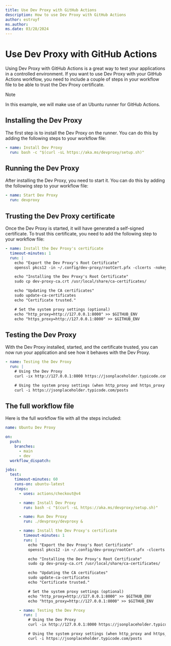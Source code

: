 ```yaml
---
title: Use Dev Proxy with GitHub Actions
description: How to use Dev Proxy with GitHub Actions
author: estruyf
ms.author: 
ms.date: 03/28/2024
---
```


# Use Dev Proxy with GitHub Actions

Using Dev Proxy with GitHub Actions is a great way to test your applications in a controlled environment. If you want to use Dev Proxy with your GitHub Actions workflow, you need to include a couple of steps in your workflow file to be able to trust the Dev Proxy certificate.

> [!NOTE]
> In this example, we will make use of an Ubuntu runner for GitHub Actions.

## Installing the Dev Proxy

The first step is to install the Dev Proxy on the runner. You can do this by adding the following steps to your workflow file:

```yaml
- name: Install Dev Proxy
  run: bash -c "$(curl -sL https://aka.ms/devproxy/setup.sh)"
```

## Running the Dev Proxy

After installing the Dev Proxy, you need to start it. You can do this by adding the following step to your workflow file:

```yaml
- name: Start Dev Proxy
  run: devproxy
```

## Trusting the Dev Proxy certificate

Once the Dev Proxy is started, it will have generated a self-signed certificate. To trust this certificate, you need to add the following step to your workflow file:

```yaml
- name: Install the Dev Proxy's certificate
  timeout-minutes: 1
  run: |
    echo "Export the Dev Proxy's Root Certificate"
    openssl pkcs12 -in ~/.config/dev-proxy/rootCert.pfx -clcerts -nokeys -out dev-proxy-ca.crt -passin pass:""

    echo "Installing the Dev Proxy's Root Certificate"
    sudo cp dev-proxy-ca.crt /usr/local/share/ca-certificates/

    echo "Updating the CA certificates"
    sudo update-ca-certificates
    echo "Certificate trusted."

    # Set the system proxy settings (optional)
    echo "http_proxy=http://127.0.0.1:8000" >> $GITHUB_ENV
    echo "https_proxy=http://127.0.0.1:8000" >> $GITHUB_ENV    
```

## Testing the Dev Proxy

With the Dev Proxy installed, started, and the certificate trusted, you can now run your application and see how it behaves with the Dev Proxy.

```yaml
- name: Testing the Dev Proxy
  run: |
    # Using the Dev Proxy
    curl -ix http://127.0.0.1:8000 https://jsonplaceholder.typicode.com/posts

    # Using the system proxy settings (when http_proxy and https_proxy are set)
    curl -i https://jsonplaceholder.typicode.com/posts
```

## The full workflow file

Here is the full workflow file with all the steps included:

```yaml
name: Ubuntu Dev Proxy

on:
  push:
    branches:
      - main
      - dev
  workflow_dispatch:

jobs:
  test:
    timeout-minutes: 60
    runs-on: ubuntu-latest
    steps:
      - uses: actions/checkout@v4

      - name: Install Dev Proxy
        run: bash -c "$(curl -sL https://aka.ms/devproxy/setup.sh)"

      - name: Run Dev Proxy
        run: ./devproxy/devproxy &

      - name: Install the Dev Proxy's certificate
        timeout-minutes: 1
        run: |
          echo "Export the Dev Proxy's Root Certificate"
          openssl pkcs12 -in ~/.config/dev-proxy/rootCert.pfx -clcerts -nokeys -out dev-proxy-ca.crt -passin pass:""

          echo "Installing the Dev Proxy's Root Certificate"
          sudo cp dev-proxy-ca.crt /usr/local/share/ca-certificates/

          echo "Updating the CA certificates"
          sudo update-ca-certificates
          echo "Certificate trusted."

          # Set the system proxy settings (optional)
          echo "http_proxy=http://127.0.0.1:8000" >> $GITHUB_ENV
          echo "https_proxy=http://127.0.0.1:8000" >> $GITHUB_ENV          

      - name: Testing the Dev Proxy
        run: |
          # Using the Dev Proxy
          curl -ix http://127.0.0.1:8000 https://jsonplaceholder.typicode.com/posts

          # Using the system proxy settings (when http_proxy and https_proxy are set)
          curl -i https://jsonplaceholder.typicode.com/posts    
```
